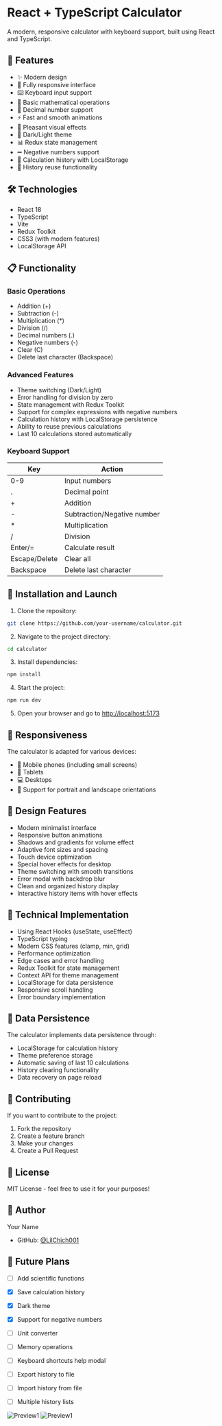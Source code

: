 # React + TypeScript Calculator

A modern, responsive calculator with keyboard support, built using React and TypeScript.

## 🚀 Features

- ✨ Modern design
- 📱 Fully responsive interface
- ⌨️ Keyboard input support
- 🎯 Basic mathematical operations
- 🔄 Decimal number support
- ⚡ Fast and smooth animations
- 🎨 Pleasant visual effects
- 🌙 Dark/Light theme
- 📊 Redux state management
- ➖ Negative numbers support
- 📝 Calculation history with LocalStorage
- 🔄 History reuse functionality

## 🛠 Technologies

- React 18
- TypeScript
- Vite
- Redux Toolkit
- CSS3 (with modern features)
- LocalStorage API

## 📋 Functionality

### Basic Operations
- Addition (+)
- Subtraction (-)
- Multiplication (*)
- Division (/)
- Decimal numbers (.)
- Negative numbers (-)
- Clear (C)
- Delete last character (Backspace)

### Advanced Features
- Theme switching (Dark/Light)
- Error handling for division by zero
- State management with Redux Toolkit
- Support for complex expressions with negative numbers
- Calculation history with LocalStorage persistence
- Ability to reuse previous calculations
- Last 10 calculations stored automatically

### Keyboard Support

| Key | Action |
|---------|----------|
| 0-9 | Input numbers |
| . | Decimal point |
| + | Addition |
| - | Subtraction/Negative number |
| * | Multiplication |
| / | Division |
| Enter/= | Calculate result |
| Escape/Delete | Clear all |
| Backspace | Delete last character |

## 🚀 Installation and Launch

1. Clone the repository:
```bash
git clone https://github.com/your-username/calculator.git
```

2. Navigate to the project directory:
```bash
cd calculator
```

3. Install dependencies:
```bash
npm install
```

4. Start the project:
```bash
npm run dev
```

5. Open your browser and go to [http://localhost:5173](http://localhost:5173)

## 📱 Responsiveness

The calculator is adapted for various devices:
- 📱 Mobile phones (including small screens)
- 📱 Tablets
- 💻 Desktops
- 🔄 Support for portrait and landscape orientations

## 🎨 Design Features

- Modern minimalist interface
- Responsive button animations
- Shadows and gradients for volume effect
- Adaptive font sizes and spacing
- Touch device optimization
- Special hover effects for desktop
- Theme switching with smooth transitions
- Error modal with backdrop blur
- Clean and organized history display
- Interactive history items with hover effects

## 🔧 Technical Implementation

- Using React Hooks (useState, useEffect)
- TypeScript typing
- Modern CSS features (clamp, min, grid)
- Performance optimization
- Edge cases and error handling
- Redux Toolkit for state management
- Context API for theme management
- LocalStorage for data persistence
- Responsive scroll handling
- Error boundary implementation

## 💾 Data Persistence

The calculator implements data persistence through:
- LocalStorage for calculation history
- Theme preference storage
- Automatic saving of last 10 calculations
- History clearing functionality
- Data recovery on page reload

## 🤝 Contributing

If you want to contribute to the project:
1. Fork the repository
2. Create a feature branch
3. Make your changes
4. Create a Pull Request

## 📝 License

MIT License - feel free to use it for your purposes!

## 👤 Author

Your Name
- GitHub: [@LilChich001](https://github.com/LilChich001)

## 🌟 Future Plans

- [ ] Add scientific functions
- [x] Save calculation history
- [x] Dark theme
- [x] Support for negative numbers
- [ ] Unit converter
- [ ] Memory operations
- [ ] Keyboard shortcuts help modal
- [ ] Export history to file
- [ ] Import history from file
- [ ] Multiple history lists


![Preview1](./.preview/preview1.jpg)
![Preview1](./.preview/preview2.jpg)
